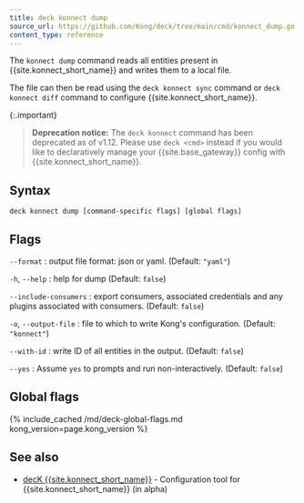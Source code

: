 ```yaml
---
title: deck konnect dump
source_url: https://github.com/Kong/deck/tree/main/cmd/konnect_dump.go
content_type: reference
---
```


The `konnect dump` command reads all entities present in {{site.konnect_short_name}}
and writes them to a local file.

The file can then be read using the `deck konnect sync` command or `deck konnect diff` command to
configure {{site.konnect_short_name}}.

{:.important}
> **Deprecation notice:** The `deck konnect` command has been deprecated as of
v1.12. Please use `deck <cmd>` instead if you would like to declaratively
manage your {{site.base_gateway}} config with {{site.konnect_short_name}}.

## Syntax

```
deck konnect dump [command-specific flags] [global flags]
```

## Flags

`--format`
:  output file format: json or yaml. (Default: `"yaml"`)

`-h`, `--help`
:  help for dump (Default: `false`)

`--include-consumers`
:  export consumers, associated credentials and any plugins associated with consumers. (Default: `false`)

`-o`, `--output-file`
:  file to which to write Kong's configuration. (Default: `"konnect"`)

`--with-id`
:  write ID of all entities in the output. (Default: `false`)

`--yes`
:  Assume `yes` to prompts and run non-interactively. (Default: `false`)


## Global flags

{% include_cached /md/deck-global-flags.md kong_version=page.kong_version %}

## See also

* [decK {{site.konnect_short_name}}](/deck/{{page.kong_version}}/reference/deck_konnect/)	 - Configuration tool for {{site.konnect_short_name}} (in alpha)
